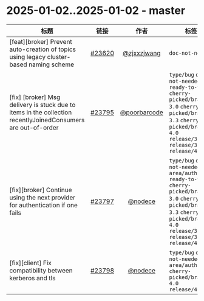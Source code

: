 # 2025-01-02..2025-01-02 - master
| 标题 | 链接 | 作者 | 标签 |
| - | :--: | :--: | - |
| [feat][broker] Prevent auto-creation of topics using legacy cluster-based naming scheme | [#23620](https://github.com/apache/pulsar/pull/23620) | [@zjxxzjwang](https://github.com/zjxxzjwang) | `doc-not-needed`  | 
| [fix] [broker] Msg delivery is stuck due to items in the collection recentlyJoinedConsumers are out-of-order | [#23795](https://github.com/apache/pulsar/pull/23795) | [@poorbarcode](https://github.com/poorbarcode) | `type/bug` `doc-not-needed` `ready-to-test` `cherry-picked/branch-3.0` `cherry-picked/branch-3.3` `cherry-picked/branch-4.0` `release/3.0.9` `release/3.3.4` `release/4.0.2`  | 
| [fix][broker] Continue using the next provider for authentication if one fails | [#23797](https://github.com/apache/pulsar/pull/23797) | [@nodece](https://github.com/nodece) | `type/bug` `doc-not-needed` `area/authn` `ready-to-test` `cherry-picked/branch-3.0` `cherry-picked/branch-3.3` `cherry-picked/branch-4.0` `release/3.0.9` `release/3.3.4` `release/4.0.2`  | 
| [fix][client] Fix compatibility between kerberos and tls | [#23798](https://github.com/apache/pulsar/pull/23798) | [@nodece](https://github.com/nodece) | `type/bug` `doc-not-needed` `area/authn` `cherry-picked/branch-4.0` `release/4.0.2`  | 
